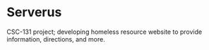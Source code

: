 # Serverus
CSC-131 project; developing homeless resource website to provide information, directions, and more.
